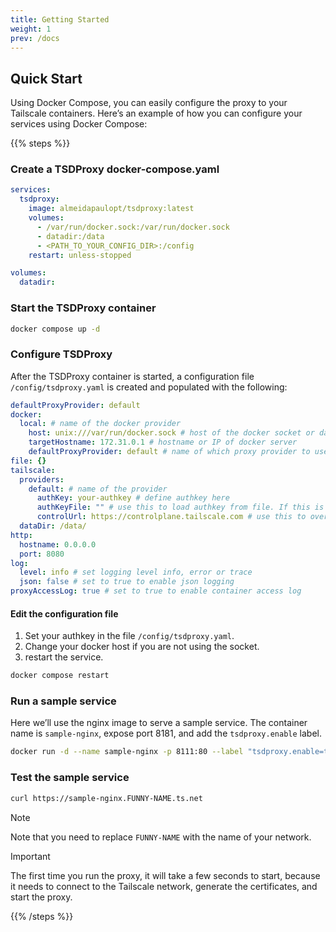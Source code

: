 ```yaml
---
title: Getting Started
weight: 1
prev: /docs
---
```


## Quick Start

Using Docker Compose, you can easily configure the proxy to your Tailscale containers. Here’s an example of how you can configure your services using Docker Compose:

{{% steps %}}

### Create a TSDProxy docker-compose.yaml

```yaml docker-compose.yml
services:
  tsdproxy:
    image: almeidapaulopt/tsdproxy:latest
    volumes:
      - /var/run/docker.sock:/var/run/docker.sock
      - datadir:/data
      - <PATH_TO_YOUR_CONFIG_DIR>:/config
    restart: unless-stopped

volumes:
  datadir:
```

### Start the TSDProxy container

```bash
docker compose up -d
```

### Configure TSDProxy

After the TSDProxy container is started, a configuration file
`/config/tsdproxy.yaml` is created and populated with the following:

```yaml
defaultProxyProvider: default
docker:
  local: # name of the docker provider
    host: unix:///var/run/docker.sock # host of the docker socket or daemon
    targetHostname: 172.31.0.1 # hostname or IP of docker server
    defaultProxyProvider: default # name of which proxy provider to use
file: {}
tailscale:
  providers:
    default: # name of the provider
      authKey: your-authkey # define authkey here
      authKeyFile: "" # use this to load authkey from file. If this is defined, Authkey is ignored
      controlUrl: https://controlplane.tailscale.com # use this to override the default control URL
  dataDir: /data/
http:
  hostname: 0.0.0.0
  port: 8080
log:
  level: info # set logging level info, error or trace
  json: false # set to true to enable json logging
proxyAccessLog: true # set to true to enable container access log
```

#### Edit the configuration file

1. Set your authkey in the file `/config/tsdproxy.yaml`.
2. Change your docker host if you are not using the socket.
3. restart the service.

```bash
docker compose restart
```

### Run a sample service

Here we’ll use the nginx image to serve a sample service.
The container name is `sample-nginx`, expose port 8181, and add the
`tsdproxy.enable` label.

```bash
docker run -d --name sample-nginx -p 8111:80 --label "tsdproxy.enable=true" nginx:latest
```

### Test the sample service

```bash
curl https://sample-nginx.FUNNY-NAME.ts.net
```

> [!NOTE]
> Note that you need to replace `FUNNY-NAME` with the name of your network.

> [!IMPORTANT]
> The first time you run the proxy, it will take a few seconds to start, because it
> needs to connect to the Tailscale network, generate the certificates, and start
> the proxy.

{{% /steps %}}
